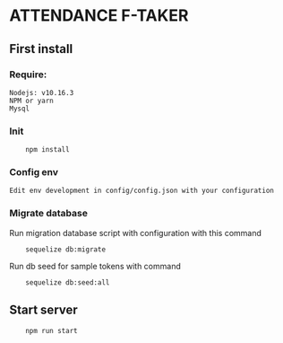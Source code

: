 # ATTENDANCE F-TAKER

## First install

### Require:
    Nodejs: v10.16.3
    NPM or yarn
    Mysql

### Init
```
    npm install
```

### Config env

    Edit env development in config/config.json with your configuration
    
### Migrate database

Run migration database script with configuration with this command
```
    sequelize db:migrate
```
Run db seed for sample tokens with command
```
    sequelize db:seed:all
```
## Start server
```
    npm run start
```
